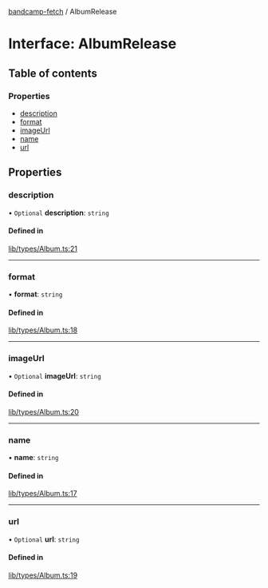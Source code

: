 [bandcamp-fetch](../README.md) / AlbumRelease

# Interface: AlbumRelease

## Table of contents

### Properties

- [description](AlbumRelease.md#description)
- [format](AlbumRelease.md#format)
- [imageUrl](AlbumRelease.md#imageurl)
- [name](AlbumRelease.md#name)
- [url](AlbumRelease.md#url)

## Properties

### description

• `Optional` **description**: `string`

#### Defined in

[lib/types/Album.ts:21](https://github.com/patrickkfkan/bandcamp-fetch/blob/7bb1899/src/lib/types/Album.ts#L21)

___

### format

• **format**: `string`

#### Defined in

[lib/types/Album.ts:18](https://github.com/patrickkfkan/bandcamp-fetch/blob/7bb1899/src/lib/types/Album.ts#L18)

___

### imageUrl

• `Optional` **imageUrl**: `string`

#### Defined in

[lib/types/Album.ts:20](https://github.com/patrickkfkan/bandcamp-fetch/blob/7bb1899/src/lib/types/Album.ts#L20)

___

### name

• **name**: `string`

#### Defined in

[lib/types/Album.ts:17](https://github.com/patrickkfkan/bandcamp-fetch/blob/7bb1899/src/lib/types/Album.ts#L17)

___

### url

• `Optional` **url**: `string`

#### Defined in

[lib/types/Album.ts:19](https://github.com/patrickkfkan/bandcamp-fetch/blob/7bb1899/src/lib/types/Album.ts#L19)
